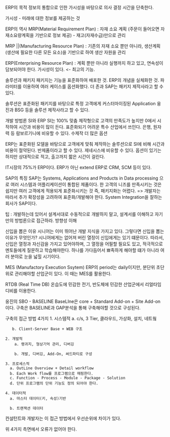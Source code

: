 ERP의 목적
정보의 통합으로 인한 가시성을 바탕으로 의사 결정 시간을 단축한다.

가시성 - 미래에 대한 정보를 제공하는 것

ERP의 역사
MRP(Material Requirement Plan) : 자재 소요 계획 (주문이 들어오면 자재소요량계획을 기반으로 정보 제공) - 재고(자재수급)만으로 관리

MRP ||(Manufacturing Resource Plan) : 기존의 자재 소요 뿐만 아니라, 생산계획(생산에 필요한 다른 모든 요소)을 기반으로 하여 생산 자원을 관리

ERP(Enterprising Resource Plan) : 계획 뿐만 아니라 실행까지 하고 있고, 연속성이 담보되어야 한다.
가시성이 있다. <- 최고의 기능.

솔루션과 패키지
패키지는 기능을 표준화하여 배포한 것. ERP의 개념을 실체화한 것. 파라미터를 이용하여 여러 케이스를 옵션화했다. 더 존과 SAP는 패키지 제작사라고 할 수 있다.

솔루션은 표준화된 패키지를 바탕으로 특정 고객에게 커스터마이징된 Application
웅진과 BSG 등을 솔루션 제작사라고 할 수 있다.

개발 방법론 SI와 ERP
SI는 100% 맞춤 제작형으로 고객의 만족도가 높지만 0에서 시작하여 시간과 비용이 많이 든다.
표준화되기 어려운 특수 산업에서 쓰인다. 은행, 원자력 등
람보르기니에 비유할 수 있다. 수제작  더 많은 옵션

ERP는 표준화된 모델을 바탕으로 고객에게 맞춰 제작하는 솔루션으로 SI에 비해 시간과 비용이 절약된다.
반제품이라고 할 수 있다. 
제네시스에 비유할 수 있다. 옵션이 있기는 하지만 상대적으로 적고, 출고까지 짧은 시간이 걸린다.

IT시장의 75%가 ERP이다.
ERP가 아닌 extend ERP로 CRM, SCM 등이 있다.

SAP의 특징
SAP는 Systems, Applications and Products in Data processing 으로 여러 시스템과 어플리케이션이 통합된 제품이다.
한 고객의 니즈를 만족시키는 것은 쉽지만 여러 고객에게 적용되게 표준화시키는 것 즉, 패키지화는 어렵다. => 개발자는 따라서 추가 확장성을 고려하여 표준화/개발해야 한다.
System Integration을 잘하는 회사가 SAP이다.

팁 : 개발하는데 있어서 설계서대로 수동적으로 개발하지 말고, 설계서를 이해하고 자기만의 방법론으로 접근하라. 방향성 이해

신입을 뽑은 이유
시니어는 이미 뛰어난 개발 지식을 가지고 있다. 그렇다면 신입을 뽑는 이유가 무엇인가?
시니어에게는 없어져 버린 열정이 신입에게는 있기 떄문이다. 따라서, 신입은 열정과 자신감을 가지고 있어야하며, 그 열정을 어필할 필요도 있고, 적극적으로 멘토들에게 질문하고 학습해야한다.
하나를 가다듬어서 뾰족하게 해야할 떄가 아니라 여러 분야로 눈을 넓힐 시기이다.

MES (Manufactory Execution Ssytem)
ERP의 period는 daily이지만, 분단위 초단위로 관리해야할 산업군이 있다. 이 때는  MES를 활용한다. 

RTDB (Real Time DB)
온습도에 민감한 전기, 반도체에 민감한 산업군에서 리얼타임디비를 이용한다.

웅진의 SBO - BASELINE
BaseLIne은 core + Standard Add-on + Site Add-on 이다.
구축은 BASELINE과 GAP분석을 통해 구축해야할 것으로 구성된다.

구축의 접근 방법 4가지
	1. 시스템적
		a. c/s, 3 Tier, 클라우드, 가상화, 설치, 네트웤
	
	​	b. Client-Server Base + WEB 구조
	
	2. 개발적
		a. 랭귀지, 형상기억 관리, 디버깅
		
		b. 개발, 디버깅, Add-On, 써드파티로 구성
		
	3. 프로세스적
	  a. OutLine Overview + Detail workflow
	  b. Each Work flow를 프로그램으로 매핑한다.
	  c. Function - Process - Module - Package - Solution	
	  d. 단위 프로그램의 단위 기능도 정의 되어야 한다.
	
	4. 데이터적
	  a. 마스터 데이터(키, 속성)기반
	
	  b. 트랜잭션 데이터

컨설턴트와 개발자는 이 접근 방법에서 우선순위에 차이가 있다. 

위 4가지 측면에서 오류가 없어야 한다.